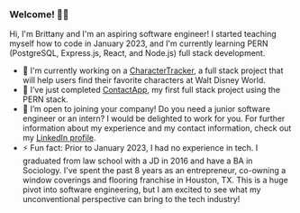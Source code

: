 ### Welcome! 👋🏾

Hi, I'm Brittany and I'm an aspiring software engineer! I started teaching myself how to code in January 2023, and I'm currently learning PERN (PostgreSQL, Express.js, React, and Node.js) full stack development.  

- 🔭 I'm currently working on a [CharacterTracker](https://github.com/bpb2008/CharacterTracker/tree/feature/pr), a full stack project that will help users find their favorite characters at Walt Disney World. 
- 🌱 I’ve just completed [ContactApp](https://github.com/bpb2008/ContactApp), my first full stack project using the PERN stack.
- 👯 I’m open to joining your company! Do you need a junior software engineer or an intern? I would be delighted to work for you. For further information about my experience and my contact information, check out my [LinkedIn profile](https://www.linkedin.com/in/brittanythompson08/). 
- ⚡ Fun fact: Prior to January 2023, I had no experience in tech. I graduated from law school with a JD in 2016 and have a BA in Sociology. I've spent the past 8 years as an entrepreneur, co-owning a window coverings and flooring franchise in Houston, TX. This is a huge pivot into software engineering, but I am excited to see what my unconventional perspective can bring to the tech industry! 

